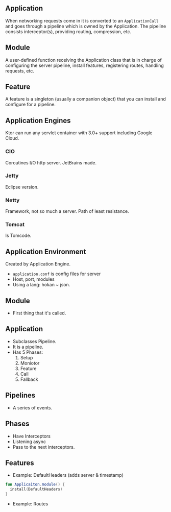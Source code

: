 ## Application
When networking requests come in it is converted to an `ApplicationCall` and goes through a pipeline which is owned by the Application. The pipeline consists interceptor(s), providing routing, compression, etc. 

## Module
A user-defined function receiving the Application class that is in charge of configuring the server pipeline, install features, registering routes, handling requests, etc.

## Feature
A feature is a singleton (usually a companion object) that you can install and configure for a pipeline.

## Application Engines
Ktor can run any servlet container with 3.0+ support including Google Cloud.
### CIO
Coroutines I/O http server. JetBrains made.
### Jetty
Eclipse version.
### Netty
Framework, not so much a server. Path of least resistance.
### Tomcat
Is Tomcode.

## Application Environment
Created by Application Engine.
- `application.conf` is config files for server
- Host, port, modules
- Using a lang: hokan ~ json.

## Module
- First thing that it's called.

## Application
- Subclasses Pipeline.
- It is a pipeline.
- Has 5 Phases:
  1. Setup
  2. Moniotor
  3. Feature
  4. Call
  5. Fallback

## Pipelines
- A series of events.

## Phases
- Have Interceptors 
- Listening async
- Pass to the next interceptors.

## Features
- Example: DefaultHeaders (adds server & timestamp)
```kotlin
fun Applicaiton.module() {
  install(DefaultHeaders)
}
```
- Example: Routes
